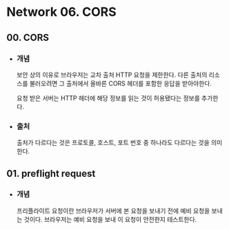 # Network 06. CORS

## 00. CORS

- ### 개념

  보안 상의 이유로 브라우저는 교차 출처 HTTP 요청을 제한한다. 다른 출처의 리소스를 불러오려면 그 출처에서 올바른 CORS 헤더를 포함한 응답을 받아야한다.

  요청 받은 서버는 HTTP 헤더에 해당 정보를 읽는 것이 허용됐다는 정보를 추가한다.

- ### 출처
  출처가 다르다는 것은 프로토콜, 호스트, 포트 번호 중 하나라도 다르다는 것을 의미한다.

## 01. preflight request

- ### 개념
  프리플라이트 요청이란 브라우저가 서버에 본 요청을 보내기 전에 예비 요청을 보내는 것이다. 브라우저는 예비 요청을 보내 이 요청이 안전한지 테스트한다.
